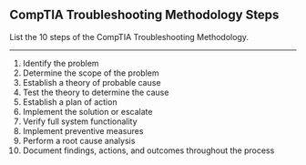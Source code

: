 ## CompTIA Troubleshooting Methodology Steps

List the 10 steps of the CompTIA Troubleshooting Methodology.

---

1. Identify the problem
2. Determine the scope of the problem
3. Establish a theory of probable cause
4. Test the theory to determine the cause
5. Establish a plan of action
6. Implement the solution or escalate
7. Verify full system functionality
8. Implement preventive measures
9. Perform a root cause analysis
10. Document findings, actions, and outcomes throughout the process

